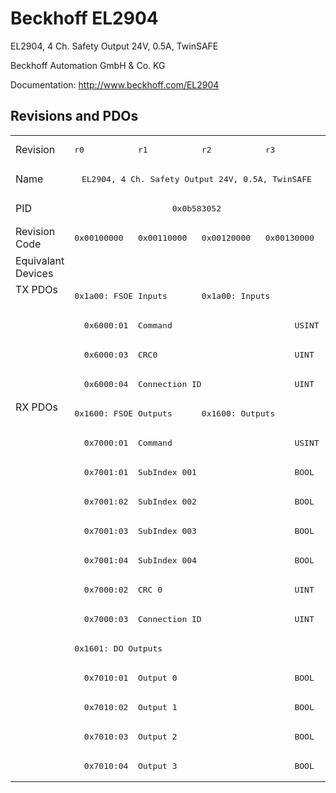 # Beckhoff EL2904

EL2904, 4 Ch. Safety Output 24V, 0.5A, TwinSAFE

Beckhoff Automation GmbH & Co. KG

Documentation: <a href="http://www.beckhoff.com/EL2904">http://www.beckhoff.com/EL2904</a>

## Revisions and PDOs
<table>
<tr >
<td class="first">Revision</td>
<td ><pre>r0</pre></td>
<td ><pre>r1</pre></td>
<td ><pre>r2</pre></td>
<td ><pre>r3</pre></td>
</tr>
<tr >
<td class="first">Name</td>
<td  colspan=4 align="center"><pre>EL2904, 4 Ch. Safety Output 24V, 0.5A, TwinSAFE</pre></td>
</tr>
<tr >
<td class="first">PID</td>
<td  colspan=4 align="center"><pre>0x0b583052</pre></td>
</tr>
<tr >
<td class="first">Revision Code</td>
<td ><pre>0x00100000</pre></td>
<td ><pre>0x00110000</pre></td>
<td ><pre>0x00120000</pre></td>
<td ><pre>0x00130000</pre></td>
</tr>
<tr >
<td class="first">Equivalant Devices</td>
<td  colspan=4 align="center"></td>
</tr>
<tr class="txpdo pdosection">
<td class="first" rowspan=4 valign=top>TX PDOs</td>
<td colspan=2 align="left"><pre>0x1a00: FSOE Inputs</pre></td>
<td colspan=2 align="left"><pre>0x1a00: Inputs</pre></td>
<td></td>
</tr>
<tr class="txpdo">
<td  colspan=4 align="left"><pre>  0x6000:01  Command                         USINT</pre></td>
</tr>
<tr class="txpdo">
<td  colspan=4 align="left"><pre>  0x6000:03  CRC0                            UINT</pre></td>
</tr>
<tr class="txpdo">
<td  colspan=4 align="left"><pre>  0x6000:04  Connection ID                   UINT</pre></td>
</tr>
<tr class="rxpdo pdosection">
<td class="first" rowspan=13 valign=top>RX PDOs</td>
<td colspan=2 align="left"><pre>0x1600: FSOE Outputs</pre></td>
<td colspan=2 align="left"><pre>0x1600: Outputs</pre></td>
<td></td>
</tr>
<tr class="rxpdo">
<td  colspan=4 align="left"><pre>  0x7000:01  Command                         USINT</pre></td>
</tr>
<tr class="rxpdo">
<td  colspan=4 align="left"><pre>  0x7001:01  SubIndex 001                    BOOL</pre></td>
</tr>
<tr class="rxpdo">
<td  colspan=4 align="left"><pre>  0x7001:02  SubIndex 002                    BOOL</pre></td>
</tr>
<tr class="rxpdo">
<td  colspan=4 align="left"><pre>  0x7001:03  SubIndex 003                    BOOL</pre></td>
</tr>
<tr class="rxpdo">
<td  colspan=4 align="left"><pre>  0x7001:04  SubIndex 004                    BOOL</pre></td>
</tr>
<tr class="rxpdo">
<td  colspan=4 align="left"><pre>  0x7000:02  CRC 0                           UINT</pre></td>
</tr>
<tr class="rxpdo">
<td  colspan=4 align="left"><pre>  0x7000:03  Connection ID                   UINT</pre></td>
</tr>
<tr class="rxpdo pdosection">
<td  colspan=4 align="left"><pre>0x1601: DO Outputs</pre></td>
</tr>
<tr class="rxpdo">
<td  colspan=4 align="left"><pre>  0x7010:01  Output 0                        BOOL</pre></td>
</tr>
<tr class="rxpdo">
<td  colspan=4 align="left"><pre>  0x7010:02  Output 1                        BOOL</pre></td>
</tr>
<tr class="rxpdo">
<td  colspan=4 align="left"><pre>  0x7010:03  Output 2                        BOOL</pre></td>
</tr>
<tr class="rxpdo">
<td  colspan=4 align="left"><pre>  0x7010:04  Output 3                        BOOL</pre></td>
</tr>
</table>
